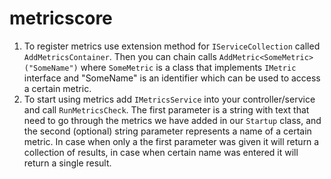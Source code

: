 # metricscore

1. To register metrics use extension method for ```IServiceCollection``` called ```AddMetricsContainer```. 
Then you can chain calls ```AddMetric<SomeMetric>("SomeName")``` where ```SomeMetric``` is a class that implements ```IMetric``` interface and "SomeName" is an 
identifier which can be used to access a certain metric.
2. To start using metrics add ```IMetricsService``` into your controller/service and call ```RunMetricsCheck```. The first parameter is a string with text that need to go 
through the metrics we have added in our ```Startup``` class,
and the second (optional) string parameter represents a name of a certain metric. 
In case when only a the first parameter was given it will return a collection of results, in case when certain name was entered it will return a single result.
